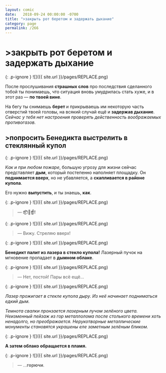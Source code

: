 ```yaml
---
layout: comic
date:   2018-09-24 00:00:00 -0700
title: ">закрыть рот беретом и задержать дыхание"
category: page
permalink: /266
---
```

# >закрыть рот беретом и задержать дыхание

{: .p-ignore }
![]({{ site.url }}/pages/REPLACE.png)

После прослушивания <strong>страшных слов</strong> про последствия сделанного тобой ты понимаешь, что ситуация вновь умудрилась стать хуже, и в этот раз — <strong>по твоей вине</strong>. 

На бегу ты снимаешь <strong>берет </strong>и прикрываешь им некоторую часть отверстий твоей головы, на всякий случай ещё и <strong>задержав дыхание</strong>. <em>Сейчас у тебя нет настроения проверять действенность воображаемых противогазов.</em>

## >попросить Бенедикта выстрелить в стеклянный купол

{: .p-ignore }
![]({{ site.url }}/pages/REPLACE.png)

<em>Как и при любом пожаре</em>, большую угрозу для жизни сейчас представляет <strong>дым</strong>, который постепенно наполняет площадку. Он <strong>поднимается вверх</strong>, но не убавляется, а <strong>скапливается в районе купола</strong>.

Его нужно <strong>выпустить</strong>, и ты знаешь, <strong>как</strong>.

{: .p-ignore }
![]({{ site.url }}/pages/REPLACE.png)

<blockquote>— <strong>📦🔫☝️!</strong></blockquote>

{: .p-ignore }
![]({{ site.url }}/pages/REPLACE.png)

<blockquote>— Вижу. Стреляю вверх!</blockquote>

{: .p-ignore }
![]({{ site.url }}/pages/REPLACE.png)

<strong>Бенедикт палит из лазера в стекло купола!</strong> Лазерный пучок на мгновение пропадает в <strong>дымном облаке</strong>.

{: .p-ignore }
![]({{ site.url }}/pages/REPLACE.png)

<blockquote>— Нет, постой! Пары всё ещё…</blockquote>

{: .p-ignore }
![]({{ site.url }}/pages/REPLACE.png)

<em>Лазер прожигает в стекле купола дыру. Из неё начинает подниматься едкий дым.</em>

<em>Темнота свалки пронзается лазерным лучом зелёного цвета. Неизменный пейзаж из гор металлолома после столького времени хоть ненадолго, но преображается. Нерукотворные металлические монументы становятся украшены еле заметным зелёным бликом.</em>

{: .p-ignore }
![]({{ site.url }}/pages/REPLACE.png)

<strong>А затем облако обращается в пламя.</strong>

{: .p-ignore }
![]({{ site.url }}/pages/REPLACE.png)

<blockquote>— ...<strong>горючи</strong>.</blockquote>
